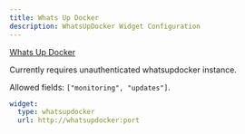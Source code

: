 ```yaml
---
title: Whats Up Docker
description: WhatsUpDocker Widget Configuration
---
```


[Whats Up Docker](https://github.com/fmartinou/whats-up-docker)

Currently requires unauthenticated whatsupdocker instance.

Allowed fields: `["monitoring", "updates"]`.

```yaml
widget:
  type: whatsupdocker
  url: http://whatsupdocker:port
```

